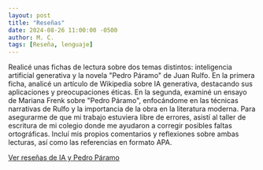 ```yaml
---
layout: post
title: "Reseñas"
date: 2024-08-26 11:00:00 -0500
author: M. C.
tags: [Reseña, lenguaje]
---
```


Realicé unas fichas de lectura sobre dos temas distintos: inteligencia artificial generativa y la novela "Pedro Páramo" de Juan Rulfo. En la primera ficha, analicé un artículo de Wikipedia sobre IA generativa, destacando sus aplicaciones y preocupaciones éticas. En la segunda, examiné un ensayo de Mariana Frenk sobre "Pedro Páramo", enfocándome en las técnicas narrativas de Rulfo y la importancia de la obra en la literatura moderna. Para asegurarme de que mi trabajo estuviera libre de errores, asistí al taller de escritura de mi colegio donde me ayudaron a corregir posibles faltas ortográficas. Incluí mis propios comentarios y reflexiones sobre ambas lecturas, así como las referencias en formato APA.

[Ver reseñas de IA y Pedro Páramo](https://docs.google.com/document/d/1GUuxwHUIIWQGBaRgaj-Hofxg7eKWsqbbc9J97oamiWI/edit?usp=sharing)